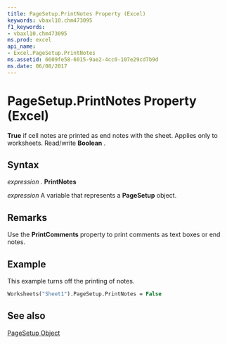 ```yaml
---
title: PageSetup.PrintNotes Property (Excel)
keywords: vbaxl10.chm473095
f1_keywords:
- vbaxl10.chm473095
ms.prod: excel
api_name:
- Excel.PageSetup.PrintNotes
ms.assetid: 6609fe58-6015-9ae2-4cc0-107e29cd7b9d
ms.date: 06/08/2017
---
```



# PageSetup.PrintNotes Property (Excel)

 **True** if cell notes are printed as end notes with the sheet. Applies only to worksheets. Read/write **Boolean** .


## Syntax

 _expression_ . **PrintNotes**

 _expression_ A variable that represents a **PageSetup** object.


## Remarks

Use the  **PrintComments** property to print comments as text boxes or end notes.


## Example

This example turns off the printing of notes.


```vb
Worksheets("Sheet1").PageSetup.PrintNotes = False
```


## See also


[PageSetup Object](Excel.PageSetup.md)

